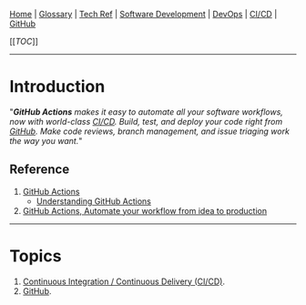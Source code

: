 [Home](/Slalom-LLC/Slalom-Consulting) | [Glossary](/Glossary) | [Tech Ref](/Tech-Ref) | [Software Development](/Tech-Ref/Software-Development) | [DevOps](/Tech-Ref/Software-Development/DevOps-\(Development-and-IT-Operations\)) | [CI/CD](/Tech-Ref/Software-Development/DevOps-\(Development-and-IT-Operations\)/CI-CD-\(Continuous-Integration-%2D-Continuous-Delivery\)) | [GitHub](/Tech-Ref/Software-Development/DevOps-\(Development-and-IT-Operations\)/GitHub)

[[_TOC_]]

---
# Introduction
"_***GitHub Actions*** makes it easy to automate all your software workflows, now with world-class [CI/CD](/Tech-Ref/Software-Development/DevOps-\(Development-and-IT-Operations\)/CI-CD-\(Continuous-Integration-%2D-Continuous-Delivery\)). Build, test, and deploy your code right from [GitHub](/Tech-Ref/Software-Development/DevOps-\(Development-and-IT-Operations\)/GitHub). Make code reviews, branch management, and issue triaging work the way you want._"

## Reference
1. [GitHub Actions](https://docs.github.com/en/actions)
   - [Understanding GitHub Actions](https://docs.github.com/en/actions/learn-github-actions/understanding-github-actions)
1. [GitHub Actions, Automate your workflow from idea to production](https://github.com/features/actions)

---
# Topics
1. [Continuous Integration / Continuous Delivery (CI/CD)](/Tech-Ref/Software-Development/DevOps-\(Development-and-IT-Operations\)/CI-CD-\(Continuous-Integration-%2D-Continuous-Delivery\)).
1. [GitHub](/Tech-Ref/Software-Development/DevOps-\(Development-and-IT-Operations\)/GitHub).
